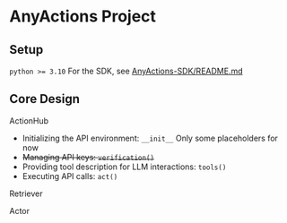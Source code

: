 # AnyActions Project

## Setup
`python >= 3.10`
For the SDK, see [AnyActions-SDK/README.md](AnyActions-SDK/README.md)

## Core Design

ActionHub

- Initializing the API environment: `__init__` Only some placeholders for now
- ~~Managing API keys: `verification()`~~
- Providing tool description for LLM interactions: `tools()`
- Executing API calls: `act()`

Retriever


Actor



